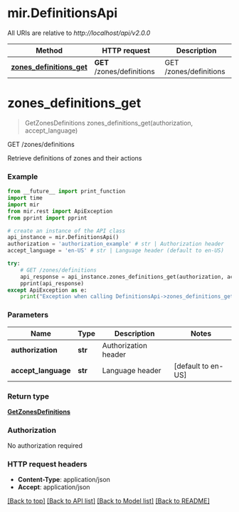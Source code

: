 # mir.DefinitionsApi

All URIs are relative to *http://localhost/api/v2.0.0*

Method | HTTP request | Description
------------- | ------------- | -------------
[**zones_definitions_get**](DefinitionsApi.md#zones_definitions_get) | **GET** /zones/definitions | GET /zones/definitions


# **zones_definitions_get**
> GetZonesDefinitions zones_definitions_get(authorization, accept_language)

GET /zones/definitions

Retrieve definitions of zones and their actions

### Example
```python
from __future__ import print_function
import time
import mir
from mir.rest import ApiException
from pprint import pprint

# create an instance of the API class
api_instance = mir.DefinitionsApi()
authorization = 'authorization_example' # str | Authorization header
accept_language = 'en-US' # str | Language header (default to en-US)

try:
    # GET /zones/definitions
    api_response = api_instance.zones_definitions_get(authorization, accept_language)
    pprint(api_response)
except ApiException as e:
    print("Exception when calling DefinitionsApi->zones_definitions_get: %s\n" % e)
```

### Parameters

Name | Type | Description  | Notes
------------- | ------------- | ------------- | -------------
 **authorization** | **str**| Authorization header | 
 **accept_language** | **str**| Language header | [default to en-US]

### Return type

[**GetZonesDefinitions**](GetZonesDefinitions.md)

### Authorization

No authorization required

### HTTP request headers

 - **Content-Type**: application/json
 - **Accept**: application/json

[[Back to top]](#) [[Back to API list]](../README.md#documentation-for-api-endpoints) [[Back to Model list]](../README.md#documentation-for-models) [[Back to README]](../README.md)

